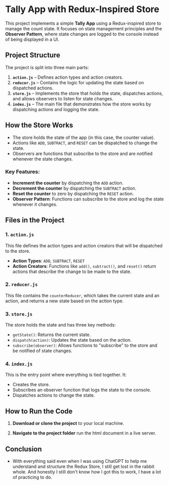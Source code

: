 # Tally App with Redux-Inspired Store

This project implements a simple **Tally App** using a Redux-inspired store to manage the count state. It focuses on state management principles and the **Observer Pattern**, where state changes are logged to the console instead of being displayed in a UI.

## Project Structure

The project is split into three main parts:

1. **`action.js`** – Defines action types and action creators.
2. **`reducer.js`** – Contains the logic for updating the state based on dispatched actions.
3. **`store.js`** – Implements the store that holds the state, dispatches actions, and allows observers to listen for state changes.
4. **`index.js`** – The main file that demonstrates how the store works by dispatching actions and logging the state.

## How the Store Works

- The store holds the state of the app (in this case, the counter value).
- Actions like `ADD`, `SUBTRACT`, and `RESET` can be dispatched to change the state.
- Observers are functions that subscribe to the store and are notified whenever the state changes.

### Key Features:
- **Increment the counter** by dispatching the `ADD` action.
- **Decrement the counter** by dispatching the `SUBTRACT` action.
- **Reset the counter** to zero by dispatching the `RESET` action.
- **Observer Pattern**: Functions can subscribe to the store and log the state whenever it changes.

## Files in the Project

### 1. `action.js`

This file defines the action types and action creators that will be dispatched to the store. 

- **Action Types**: `ADD`, `SUBTRACT`, `RESET`
- **Action Creators**: Functions like `add()`, `subtract()`, and `reset()` return actions that describe the change to be made to the state.

### 2. `reducer.js`

This file contains the `counterReducer`, which takes the current state and an action, and returns a new state based on the action type.

### 3. `store.js`

The store holds the state and has three key methods:
- `getState()`: Returns the current state.
- `dispatch(action)`: Updates the state based on the action.
- `subscribe(observer)`: Allows functions to "subscribe" to the store and be notified of state changes.

### 4. `index.js`

This is the entry point where everything is tied together. It:
- Creates the store.
- Subscribes an observer function that logs the state to the console.
- Dispatches actions to change the state.

## How to Run the Code

1. **Download or clone the project** to your local machine.

2. **Navigate to the project folder** run the html document in a live server.


## Conclusion

- With everything said even when I was using ChatGPT to help me understand and structure the Redux Store, I still get lost in the rabbit whole. And honestly I still don't know how I got this to work, I have a lot of practicing to do.
